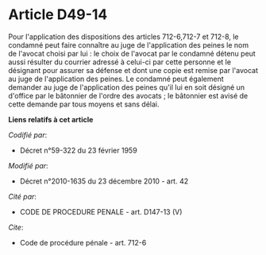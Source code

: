 # Article D49-14

Pour l'application des dispositions des articles 712-6,712-7 et 712-8, le condamné peut faire connaître au juge de
l'application des peines le nom de l'avocat choisi par lui : le choix de l'avocat par le condamné détenu peut aussi résulter
du courrier adressé à celui-ci par cette personne et le désignant pour assurer sa défense et dont une copie est remise par
l'avocat au juge de l'application des peines. Le condamné peut également demander au juge de l'application des peines qu'il
lui en soit désigné un d'office par le bâtonnier de l'ordre des avocats ; le bâtonnier est avisé de cette demande par tous
moyens et sans délai.

**Liens relatifs à cet article**

_Codifié par_:

  - Décret n°59-322 du 23 février 1959

_Modifié par_:

  - Décret n°2010-1635 du 23 décembre 2010 - art. 42

_Cité par_:

  - CODE DE PROCEDURE PENALE - art. D147-13 (V)

_Cite_:

  - Code de procédure pénale - art. 712-6
